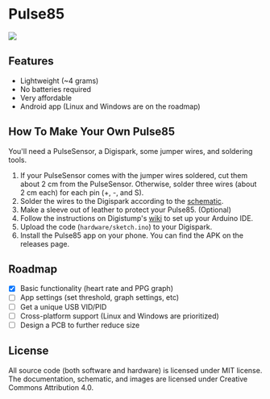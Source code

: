 # Pulse85
![](https://user-images.githubusercontent.com/40331046/133422289-e5d28d87-3777-4d0c-80c4-3bacbda1379d.png)

## Features
- Lightweight (~4 grams)
- No batteries required
- Very affordable
- Android app (Linux and Windows are on the roadmap)

## How To Make Your Own Pulse85
You'll need a PulseSensor, a Digispark, some jumper wires, and soldering tools.

1. If your PulseSensor comes with the jumper wires soldered, cut them about 2 cm from the PulseSensor. Otherwise, solder three wires (about 2 cm each) for each pin (+, -, and S).
2. Solder the wires to the Digispark according to the [schematic](https://github.com/brian-the-dev/Pulse85/blob/main/hardware/schematic.png).
3. Make a sleeve out of leather to protect your Pulse85. (Optional)
4. Follow the instructions on Digistump's [wiki](http://digistump.com/wiki/digispark/tutorials/connecting) to set up your Arduino IDE.
5. Upload the code (`hardware/sketch.ino`) to your Digispark.
6. Install the Pulse85 app on your phone. You can find the APK on the releases page.

## Roadmap
- [X] Basic functionality (heart rate and PPG graph)
- [ ] App settings (set threshold, graph settings, etc)
- [ ] Get a unique USB VID/PID
- [ ] Cross-platform support (Linux and Windows are prioritized)
- [ ] Design a PCB to further reduce size

## License
All source code (both software and hardware) is licensed under MIT license. The documentation, schematic, and images are licensed under Creative Commons Attribution 4.0.
